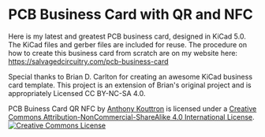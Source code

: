 # PCB Business Card with QR and NFC

Here is my latest and greatest PCB business card, designed in KiCad 5.0. The KiCad files and gerber files are included for reuse. The procedure on how to create this business card from scratch are on my website here: https://salvagedcircuitry.com/pcb-business-card

Special thanks to Brian D. Carlton for creating an awesome KiCad business card template. This project is an extension of Brian's original project and is appropriately Licensed CC BY-NC-SA 4.0.

<span xmlns:dct="http://purl.org/dc/terms/" property="dct:title">PCB Buiness Card QR NFC</span> by <a xmlns:cc="http://creativecommons.org/ns#" href="https://github.com/bdc0/businesscard" property="cc:attributionName" rel="cc:attributionURL">Anthony Kouttron</a> is licensed under a <a rel="license" href="http://creativecommons.org/licenses/by-nc-sa/4.0/">Creative Commons Attribution-NonCommercial-ShareAlike 4.0 International License</a>.<br />
<a rel="license" href="http://creativecommons.org/licenses/by-nc-sa/4.0/"><img alt="Creative Commons License" style="border-width:0" src="https://i.creativecommons.org/l/by-nc-sa/4.0/88x31.png" /></a><br />
